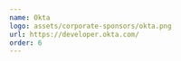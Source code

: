 ```yaml
---
name: Okta
logo: assets/corporate-sponsors/okta.png
url: https://developer.okta.com/
order: 6
---
```

